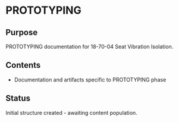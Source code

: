 # PROTOTYPING

## Purpose
PROTOTYPING documentation for 18-70-04 Seat Vibration Isolation.

## Contents
- Documentation and artifacts specific to PROTOTYPING phase

## Status
Initial structure created - awaiting content population.
